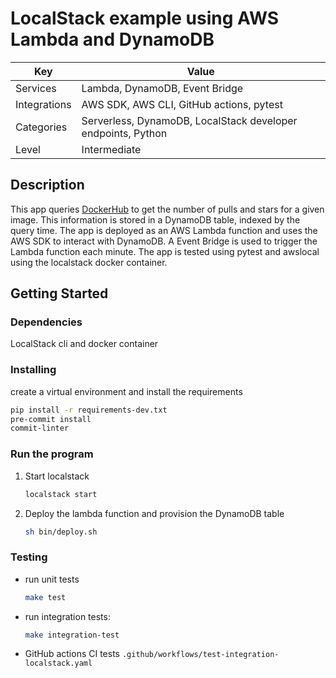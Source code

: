 # LocalStack example using AWS Lambda and DynamoDB

| Key          | Value                                                        |
| ------------ | ------------------------------------------------------------ |
| Services     | Lambda, DynamoDB, Event Bridge                               |
| Integrations | AWS SDK, AWS CLI, GitHub actions, pytest                     |
| Categories   | Serverless, DynamoDB, LocalStack developer endpoints, Python |
| Level        | Intermediate                                                 |

## Description

This app queries [DockerHub](https://hub.docker.com/) to get the number of pulls and stars for a given image. This information is stored in a DynamoDB table, indexed by the query time. The app is deployed as an AWS Lambda function and uses the AWS SDK to interact with DynamoDB. A Event Bridge is used to trigger the Lambda function each minute. The app is tested using pytest and awslocal using the localstack docker container.

## Getting Started

### Dependencies

LocalStack cli and docker container

### Installing

create a virtual environment and install the requirements

```bash
pip install -r requirements-dev.txt
pre-commit install
commit-linter
```

### Run the program

1. Start localstack

   ```bash
   localstack start
   ```

2. Deploy the lambda function and provision the DynamoDB table

   ```bash
   sh bin/deploy.sh
   ```

### Testing

- run unit tests

  ```bash
  make test
  ```

- run integration tests:

  ```bash
  make integration-test
  ```

- GitHub actions CI tests
  `.github/workflows/test-integration-localstack.yaml`
